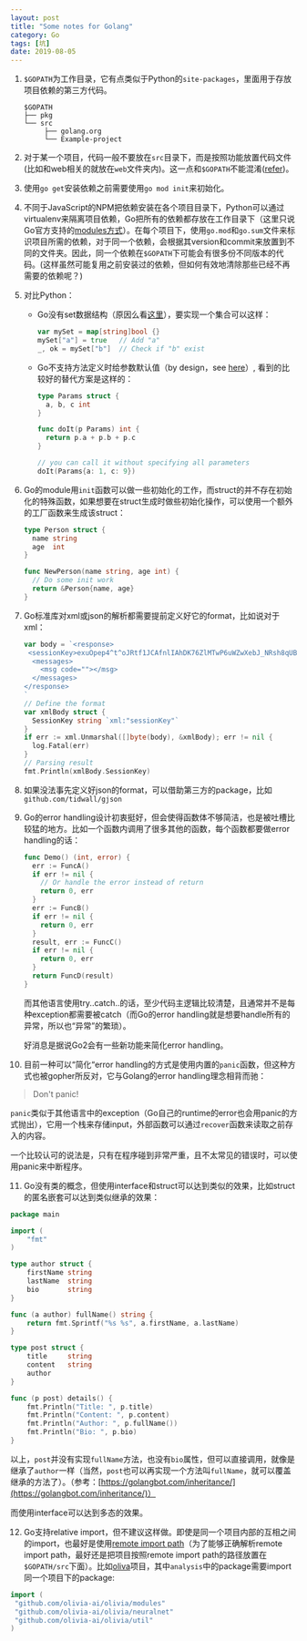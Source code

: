 ```yaml
---
layout: post
title: "Some notes for Golang"
category: Go
tags: [坑]
date: 2019-08-05
---
```


1. `$GOPATH`为工作目录，它有点类似于Python的`site-packages`，里面用于存放项目依赖的第三方代码。

   ```
   $GOPATH
   ├── pkg
   └── src
   		├── golang.org
   		└── Example-project
   ```
   
2. 对于某一个项目，代码一般不要放在`src`目录下，而是按照功能放置代码文件(比如和web相关的就放在`web`文件夹内)。这一点和`$GOPATH`不能混淆([refer](<https://github.com/golang-standards/project-layout>))。

3. 使用`go get`安装依赖之前需要使用`go mod init`来初始化。

4. 不同于JavaScript的NPM把依赖安装在各个项目目录下，Python可以通过virtualenv来隔离项目依赖，Go把所有的依赖都存放在工作目录下（这里只说Go官方支持的[modules方式](https://github.com/golang/go/wiki/Modules)）。在每个项目下，使用`go.mod`和`go.sum`文件来标识项目所需的依赖，对于同一个依赖，会根据其version和commit来放置到不同的文件夹。因此，同一个依赖在`$GOPATH`下可能会有很多份不同版本的代码。(这样虽然可能复用之前安装过的依赖，但如何有效地清除那些已经不再需要的依赖呢？)

5. 对比Python：

   - Go没有set数据结构（原因么看[这里](https://stackoverflow.com/questions/34018908/golang-why-dont-we-have-a-set-datastructure)），要实现一个集合可以这样：

     ```go
     var mySet = map[string]bool {}
     mySet["a"] = true   // Add "a"
     _, ok = mySet["b"]  // Check if "b" exist
     ```

   - Go不支持方法定义时给参数默认值（by design，see [here](https://stackoverflow.com/questions/19612449/default-value-in-gos-method/19612688#19612688)）, 看到的比较好的替代方案是这样的：

     ```go
     type Params struct {
       a, b, c int
     }
     
     func doIt(p Params) int {
       return p.a + p.b + p.c 
     }
     
     // you can call it without specifying all parameters
     doIt(Params{a: 1, c: 9})
     ```

6. Go的module用`init`函数可以做一些初始化的工作，而struct的并不存在初始化的特殊函数，如果想要在struct生成时做些初始化操作，可以使用一个额外的工厂函数来生成该struct：

   ```go
   type Person struct {
     name string
     age  int
   }
   
   func NewPerson(name string, age int) {
     // Do some init work
     return &Person{name, age}
   }
   ```

7. Go标准库对xml或json的解析都需要提前定义好它的format，比如说对于xml：

   ```go
   var body = `<response>
    <sessionKey>exuOpep4^t^oJRtf1JCAfnlIAhDK76ZlMTwP6uWZwXebJ_NRsh8qUBUpxM7LNtOi8Tt6J9DUvdcQdb1r9y8a^V</sessionKey>
     <messages>
       <msg code=""></msg>
     </messages>
   </response>
   `
   // Define the format
   var xmlBody struct {
     SessionKey string `xml:"sessionKey"`
   }
   if err := xml.Unmarshal([]byte(body), &xmlBody); err != nil {
     log.Fatal(err)
   }
   // Parsing result
   fmt.Println(xmlBody.SessionKey)
   ```

   <!--break-->

8. 如果没法事先定义好json的format，可以借助第三方的package，比如`github.com/tidwall/gjson`

9. Go的error handling设计初衷挺好，但会使得函数体不够简洁，也是被吐槽比较猛的地方。比如一个函数内调用了很多其他的函数，每个函数都要做error handling的话：

   ```go
   func Demo() (int, error) {
     err := FuncA()
     if err != nil {
       // Or handle the error instead of return
       return 0, err
     }
     err := FuncB()
     if err != nil {
       return 0, err
     }
     result, err := FuncC()
     if err != nil {
       return 0, err
     }
     return FuncD(result)
   }
   ```

   而其他语言使用try..catch..的话，至少代码主逻辑比较清楚，且通常并不是每种exception都需要被catch（而Go的error handling就是想要handle所有的异常，所以也“异常”的繁琐）。

   好消息是据说Go2会有一些新功能来简化error handling。

10. 目前一种可以“简化“error handling的方式是使用内置的`panic`函数，但这种方式也被gopher所反对，它与Golang的error handling理念相背而驰：

   > Don't panic!
   
   `panic`类似于其他语言中的exception（Go自己的runtime的error也会用panic的方式抛出），它用一个栈来存储input，外部函数可以通过`recover`函数来读取之前存入的内容。

   一个比较认可的说法是，只有在程序碰到非常严重，且不太常见的错误时，可以使用panic来中断程序。

11. Go没有类的概念，但使用interface和struct可以达到类似的效果，比如struct的匿名嵌套可以达到类似继承的效果：

   ```go
   package main
   
   import (  
       "fmt"
   )
   
   type author struct {  
       firstName string
       lastName  string
       bio       string
   }
   
   func (a author) fullName() string {  
       return fmt.Sprintf("%s %s", a.firstName, a.lastName)
   }
   
   type post struct {  
       title     string
       content   string
       author
   }
   
   func (p post) details() {  
       fmt.Println("Title: ", p.title)
       fmt.Println("Content: ", p.content)
       fmt.Println("Author: ", p.fullName())
       fmt.Println("Bio: ", p.bio)
   }
   ```

   以上，`post`并没有实现`fullName`方法，也没有`bio`属性，但可以直接调用，就像是继承了`author`一样（当然，`post`也可以再实现一个方法叫`fullName`，就可以覆盖继承的方法了）。（参考：[https://golangbot.com/inheritance/](https://golangbot.com/inheritance/)）

   而使用interface可以达到多态的效果。
   
12. Go支持relative import，但不建议这样做。即使是同一个项目内部的互相之间的import，也最好是使用[remote import path](https://golang.org/cmd/go/#hdr-Remote_import_paths)（为了能够正确解析remote import path，最好还是把项目按照remote import path的路径放置在`$GOPATH/src`下面）。比如[oliva](https://github.com/olivia-ai/olivia)项目，其中`analysis`中的package需要import同一个项目下的package:

   ```go
   import (
   	"github.com/olivia-ai/olivia/modules"
   	"github.com/olivia-ai/olivia/neuralnet"
   	"github.com/olivia-ai/olivia/util"
   )
   ```

   